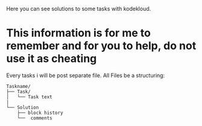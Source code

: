 Here you can see solutions to some tasks with kodekloud.

# This information is for me to remember and for you to help, do not use it as cheating

Every tasks i will be post separate file.
All Files be a structuring:
```
Taskname/
├── Task/
│   └── Task text
|
└── Solution
    ├── block history
    └──  comments

```
